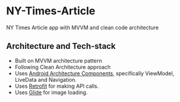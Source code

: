 # NY-Times-Article

NY Times Article app with MVVM and clean code architecture

## Architecture and Tech-stack

* Built on MVVM architecture pattern
* Following Clean Architecture approach
* Uses [Android Architecture Components](https://developer.android.com/topic/libraries/architecture/), specifically ViewModel, LiveData and Navigation.
* Uses [Retrofit](https://square.github.io/retrofit/) for making API calls.
* Uses [Glide](https://github.com/bumptech/glide) for image loading.
